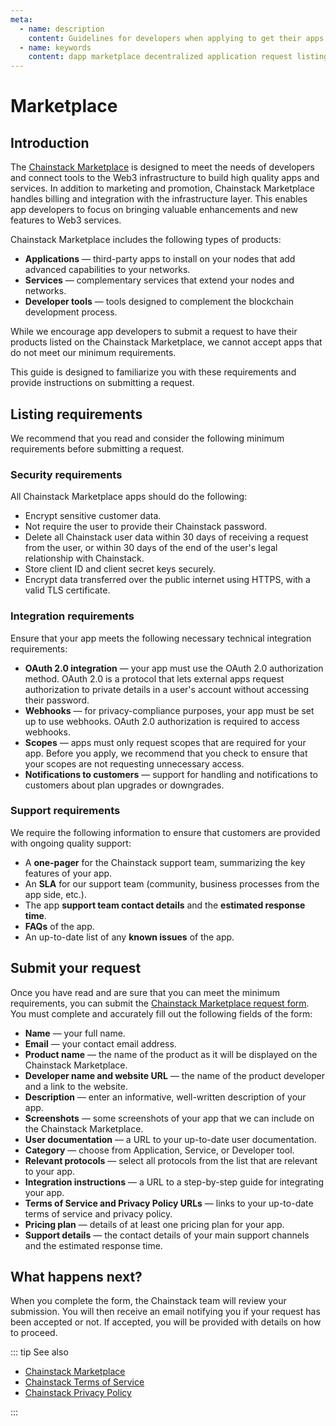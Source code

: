 ```yaml
---
meta:
  - name: description
    content: Guidelines for developers when applying to get their apps listed on the Chainstack Marketplace.
  - name: keywords
    content: dapp marketplace decentralized application request listing guidelines requirements
---
```


# Marketplace

## Introduction
The <a href="https://chainstack.com/marketplace/" target="_blank">Chainstack Marketplace</a> is designed to meet the needs of developers and connect tools to the Web3 infrastructure to build high quality apps and services. In addition to marketing and promotion, Chainstack Marketplace handles billing and integration with the infrastructure layer. This enables app developers to focus on bringing valuable enhancements and new features to Web3 services.  

Chainstack Marketplace includes the following types of products:

* **Applications** — third-party apps to install on your nodes that add advanced capabilities to your networks.
* **Services** — complementary services that extend your nodes and networks.
* **Developer tools** — tools designed to complement the blockchain development process.

While we encourage app developers to submit a request to have their products listed on the Chainstack Marketplace, we cannot accept apps that do not meet our minimum requirements.

This guide is designed to familiarize you with these requirements and provide instructions on submitting a request.

## Listing requirements
We recommend that you read and consider the following minimum requirements before submitting a request.  

### Security requirements
All Chainstack Marketplace apps should do the following:
* Encrypt sensitive customer data.
* Not require the user to provide their Chainstack password.
* Delete all Chainstack user data within 30 days of receiving a request from the user, or within 30 days of the end of the user's legal relationship with Chainstack.
* Store client ID and client secret keys securely.
* Encrypt data transferred over the public internet using HTTPS, with a valid TLS certificate.

### Integration requirements
Ensure that your app meets the following necessary technical integration requirements:
* **OAuth 2.0 integration** — your app must use the OAuth 2.0 authorization method. OAuth 2.0 is a protocol that lets external apps request authorization to private details in a user's account without accessing their password.
* **Webhooks** — for privacy-compliance purposes, your app must be set up to use webhooks. OAuth 2.0 authorization is required to access webhooks.
* **Scopes** — apps must only request scopes that are required for your app. Before you apply, we recommend that you check to ensure that your scopes are not requesting unnecessary access.
* **Notifications to customers** — support for handling and notifications to customers about plan upgrades or downgrades.  

### Support requirements
We require the following information to ensure that customers are provided with ongoing quality support:

* A **one-pager** for the Chainstack support team, summarizing the key features of your app.
* An **SLA** for our support team (community, business processes from the app side, etc.).
* The app **support team contact details** and the **estimated response time**.
* **FAQs** of the app.
* An up-to-date list of any **known issues** of the app.

## Submit your request
Once you have read and are sure that you can meet the minimum requirements, you can submit the <a href="https://forms.office.com/r/CmFBBb1ySy" target="_blank">Chainstack Marketplace request form</a>. You must complete and accurately fill out the following fields of the form:  
* **Name** — your full name.
* **Email** — your contact email address.
* **Product name** — the name of the product as it will be displayed on the Chainstack Marketplace.
* **Developer name and website URL** — the name of the product developer and a link to the website.
* **Description** — enter an informative, well-written description of your app.
* **Screenshots** — some screenshots of your app that we can include on the Chainstack Marketplace.  
* **User documentation** — a URL to your up-to-date user documentation.
* **Category** — choose from Application, Service, or Developer tool.  
* **Relevant protocols** — select all protocols from the list that are relevant to your app.  
* **Integration instructions** — a URL to a step-by-step guide for integrating your app.
* **Terms of Service and Privacy Policy URLs** — links to your up-to-date terms of service and privacy policy.
* **Pricing plan** — details of at least one pricing plan for your app.
* **Support details** — the contact details of your main support channels and the estimated response time.

## What happens next?
When you complete the form, the Chainstack team will review your submission. You will then receive an email notifying you if your request has been accepted or not. If accepted, you will be provided with details on how to proceed.  

::: tip See also

* <a href="https://chainstack.com/marketplace/" target="_blank">Chainstack Marketplace</a>
* <a href="https://chainstack.com/tos/" target="_blank">Chainstack Terms of Service</a>
* <a href="https://chainstack.com/privacy/" target="_blank">Chainstack Privacy Policy</a>

:::
